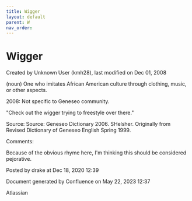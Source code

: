 ```yaml
---
title: Wigger
layout: default
parent: W
nav_order:
---
```


# Wigger

Created by  Unknown User (kmh28), last modified on Dec 01, 2008

(noun) One who imitates African American culture through clothing, music, or other aspects.

2008: Not specific to Geneseo community.

&quot;Check out the wigger trying to freestyle over there.&quot;

Source: Source: Geneseo Dictionary 2006. SHelsher. Originally from Revised Dictionary of Geneseo English Spring 1999. 

Comments:

Because of the obvious rhyme here, I'm thinking this should be considered pejorative.

Posted by drake at Dec 18, 2020 12:39

Document generated by Confluence on May 22, 2023 12:37

Atlassian

